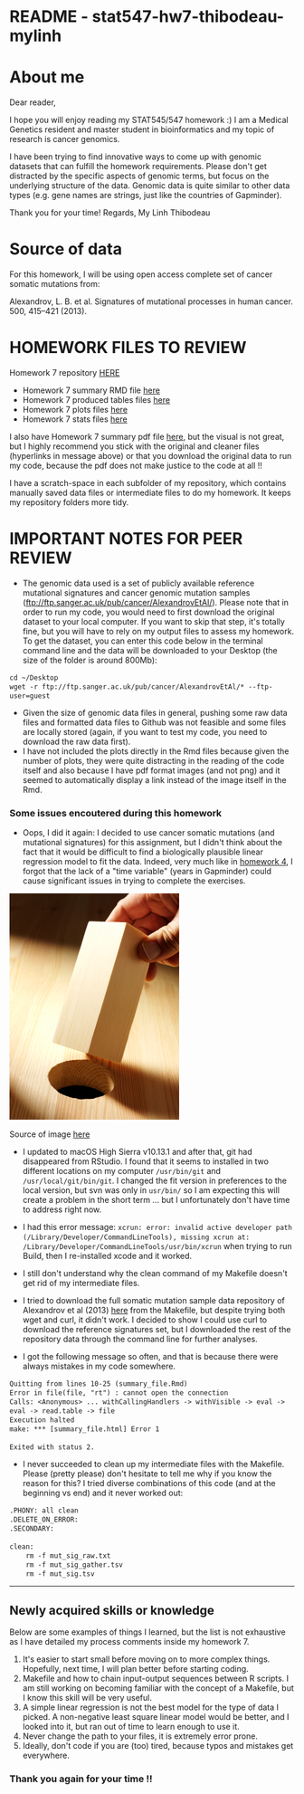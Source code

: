 # README - stat547-hw7-thibodeau-mylinh

# About me

Dear reader,

I hope you will enjoy reading my STAT545/547 homework :) I am a Medical Genetics resident and master student in bioinformatics and my topic of research is cancer genomics. 

I have been trying to find innovative ways to come up with genomic datasets that can fulfill the homework requirements. Please don't get distracted by the specific aspects of genomic terms, but focus on the underlying structure of the data. Genomic data is quite similar to other data types (e.g. gene names are strings, just like the countries of Gapminder).


Thank you for your time!
Regards,
My Linh Thibodeau

# Source of data

For this homework, I will be using open access complete set of cancer somatic mutations from: 

Alexandrov, L. B. et al. Signatures of mutational processes in human cancer. 500, 415–421 (2013).


# HOMEWORK FILES TO REVIEW

Homework 7 repository [HERE](https://github.com/mylinhthibodeau/STAT545-HW-thibodeau-mylinh/tree/master/stat547-hw7-thibodeau-mylinh)

* Homework 7 summary RMD file [here](https://github.com/mylinhthibodeau/STAT545-HW-thibodeau-mylinh/blob/master/stat547-hw7-thibodeau-mylinh/summary_file.Rmd)
* Homework 7 produced tables files [here](https://github.com/mylinhthibodeau/STAT545-HW-thibodeau-mylinh/tree/master/stat547-hw7-thibodeau-mylinh/somatic_mutations_formated_files)
* Homework 7 plots files [here](https://github.com/mylinhthibodeau/STAT545-HW-thibodeau-mylinh/tree/master/stat547-hw7-thibodeau-mylinh/plots)
* Homework 7 stats files [here](https://github.com/mylinhthibodeau/STAT545-HW-thibodeau-mylinh/tree/master/stat547-hw7-thibodeau-mylinh/statistics)

I also have Homework 7 summary pdf file [here](https://github.com/mylinhthibodeau/STAT545-HW-thibodeau-mylinh/blob/master/stat547-hw7-thibodeau-mylinh/scratch-space/summary_file.pdf), but the visual is not great, but I highly recommend you stick with the original and cleaner files (hyperlinks in message above) or that you download the original data to run my code, because the pdf does not make justice to the code at all !!

I have a scratch-space in each subfolder of my repository, which contains manually saved data files or intermediate files to do my homework. It keeps my repository folders more tidy. 

# IMPORTANT NOTES FOR PEER REVIEW

* The genomic data used is a set of publicly available reference mutational signatures and cancer genomic mutation samples (ftp://ftp.sanger.ac.uk/pub/cancer/AlexandrovEtAl/). Please note that in order to run my code, you would need to first download the original dataset to your local computer. If you want to skip that step, it's totally fine, but you will have to rely on my output files to assess my homework. To get the dataset, you can enter this code below in the terminal command line and the data will be downloaded to your Desktop (the size of the folder is around 800Mb):

```
cd ~/Desktop
wget -r ftp://ftp.sanger.ac.uk/pub/cancer/AlexandrovEtAl/* --ftp-user=guest
```

* Given the size of genomic data files in general, pushing some raw data files and formatted data files to Github was not feasible and some files are locally stored (again, if you want to test my code, you need to download the raw data first).
* I have not included the plots directly in the Rmd files because given the number of plots, they were quite distracting in the reading of the code itself and also because I have pdf format images (and not png) and it seemed to automatically display a link instead of the image itself in the Rmd.

### Some issues encoutered during this homework

* Oops, I did it again: I decided to use cancer somatic mutations (and mutational signatures) for this assignment, but I didn't think about the fact that it would be difficult to find a biologically plausible linear regression model to fit the data. Indeed, very much like in [homework 4](https://github.com/mylinhthibodeau/STAT545-HW-thibodeau-mylinh/tree/master/stat545-hw4-thibodeau-mylinh), I forgot that the lack of a "time variable" (years in Gapminder) could cause significant issues in trying to complete the exercises.

![square_to_circle](scratch-space/fit_a_square_inside_a_circle.jpg)

Source of image [here](https://www.tlnt.com/the-new-hiring-mantra-finding-candidates-with-great-cultural-fit/)

* I updated to macOS High Sierra v10.13.1 and after that, git had disappeared from RStudio. I found that it seems to installed in two different locations on my computer `/usr/bin/git` and `/usr/local/git/bin/git`. I changed the fit version in preferences to the local version, but svn was only in `usr/bin/` so I am expecting this will create a problem in the short term ... but I unfortunately don't have time to address right now.
* I had this error message: `xcrun: error: invalid active developer path (/Library/Developer/CommandLineTools), missing xcrun at: /Library/Developer/CommandLineTools/usr/bin/xcrun` when trying to run Build, then I re-installed xcode and it worked. 
* I still don't understand why the clean command of my Makefile doesn't get rid of my intermediate files. 
* I tried to download the full somatic mutation sample data repository of Alexandrov et al (2013) [here](ftp://ftp.sanger.ac.uk/pub/cancer/AlexandrovEtAl/) from the Makefile, but despite trying both wget and curl, it didn't work. I decided to show I could use curl to download the reference signatures set, but I downloaded the rest of the repository data through the command line for further analyses.

* I got the following message so often, and that is because there were always mistakes in my code somewhere.

```
Quitting from lines 10-25 (summary_file.Rmd) 
Error in file(file, "rt") : cannot open the connection
Calls: <Anonymous> ... withCallingHandlers -> withVisible -> eval -> eval -> read.table -> file
Execution halted
make: *** [summary_file.html] Error 1

Exited with status 2.
```

* I never succeeded to clean up my intermediate files with the Makefile. Please (pretty please) don't hesitate to tell me why if you know the reason for this? I tried diverse combinations of this code (and at the beginning vs end) and it never worked out:

```
.PHONY: all clean
.DELETE_ON_ERROR:
.SECONDARY:	

clean:
	rm -f mut_sig_raw.txt 
	rm -f mut_sig_gather.tsv 
	rm -f mut_sig.tsv
```

***

## Newly acquired skills or knowledge

Below are some examples of things I learned, but the list is not exhaustive as I have detailed my process comments inside my homework 7.

1. It's easier to start small before moving on to more complex things. Hopefully, next time, I will plan better before starting coding. 
2. Makefile and how to chain input-output sequences between R scripts. I am still working on becoming familiar with the concept of a Makefile, but I know this skill will be very useful.
3. A simple linear regression is not the best model for the type of data I picked. A non-negative least square linear model would be better, and I looked into it, but ran out of time to learn enough to use it.
4. Never change the path to your files, it is extremely error prone.
5. Ideally, don't code if you are (too) tired, because typos and mistakes get everywhere.

### Thank you again for your time !!

